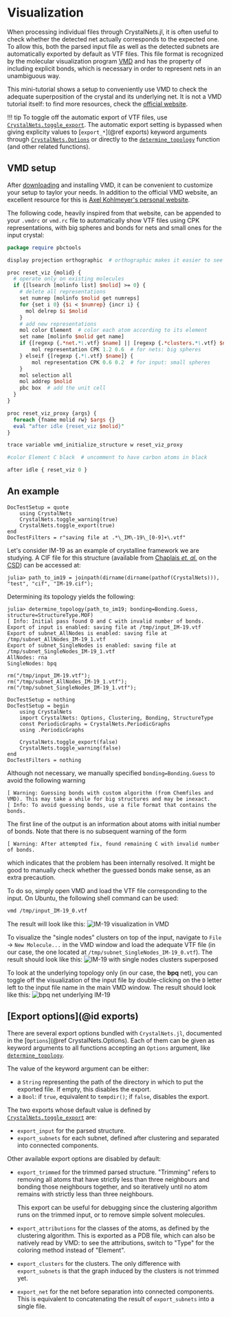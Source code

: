 # Visualization

When processing individual files through CrystalNets.jl, it is often useful to check
whether the detected net actually corresponds to the expected one. To allow this, both
the parsed input file as well as the detected subnets are automatically exported by default
as VTF files. This file format is recognized by the molecular visualization program
[VMD](https://www.ks.uiuc.edu/Research/vmd/) and has the property of including explicit
bonds, which is necessary in order to represent nets in an unambiguous way.

This mini-tutorial shows a setup to conveniently use VMD to check the adequate
superposition of the crystal and its underlying net. It is not a VMD tutorial itself: to
find more resources, check the [official website](https://www.ks.uiuc.edu/Research/vmd/).

!!! tip
    To toggle off the automatic export of VTF files, use [`CrystalNets.toggle_export`](@ref).
    The automatic export setting is bypassed when giving explicity values to [`export_*`](@ref exports)
    keyword arguments through [`CrystalNets.Options`](@ref) or directly to the
    [`determine_topology`](@ref) function (and other related functions).

## VMD setup

After [downloading](https://www.ks.uiuc.edu/Development/Download/download.cgi?PackageName=VMD)
and installing VMD, it can be convenient to customize your setup to taylor your needs.
In addition to the official VMD website, an excellent resource for this is
[Axel Kohlmeyer's personal website](https://sites.google.com/site/akohlmey/random-hacks/vmd-init-script).

The following code, heavily inspired from that website, can be appended to your `.vmdrc` or
`vmd.rc` file to automatically show VTF files using CPK representations, with big spheres
and bonds for nets and small ones for the input crystal:

```perl
package require pbctools

display projection orthographic  # orthographic makes it easier to see the symmetries

proc reset_viz {molid} {
  # operate only on existing molecules
  if {[lsearch [molinfo list] $molid] >= 0} {
    # delete all representations
    set numrep [molinfo $molid get numreps]
    for {set i 0} {$i < $numrep} {incr i} {
      mol delrep $i $molid
    }
    # add new representations
    mol color Element  # color each atom according to its element
    set name [molinfo $molid get name]
    if {[regexp {.*net.*\.vtf} $name] || [regexp {.*clusters.*\.vtf} $name]} {
        mol representation CPK 1.2 0.6  # for nets: big spheres
    } elseif {[regexp {.*\.vtf} $name]} {
        mol representation CPK 0.6 0.2  # for input: small spheres
    }
    mol selection all
    mol addrep $molid
    pbc box  # add the unit cell
  }
}

proc reset_viz_proxy {args} {
  foreach {fname molid rw} $args {}
  eval "after idle {reset_viz $molid}"
}

trace variable vmd_initialize_structure w reset_viz_proxy

#color Element C black  # uncomment to have carbon atoms in black

after idle { reset_viz 0 }
```

## An example

```@meta
DocTestSetup = quote
    using CrystalNets
    CrystalNets.toggle_warning(true)
    CrystalNets.toggle_export(true)
end
DocTestFilters = r"saving file at .*\_IM\-19\_[0-9]+\.vtf"
```

Let's consider IM-19 as an example of crystalline framework we are studying. A CIF file
for this structure (available from [Chaplais _et. al._](https://doi.org/10.1039/B822163D) on the [CSD](https://dx.doi.org/10.5517/ccry482)) can be accessed at:

```jldoctest viz
julia> path_to_im19 = joinpath(dirname(dirname(pathof(CrystalNets))), "test", "cif", "IM-19.cif");
```

Determining its topology yields the following:

```jldoctest viz
julia> determine_topology(path_to_im19; bonding=Bonding.Guess, structure=StructureType.MOF)
[ Info: Initial pass found O and C with invalid number of bonds.
Export of input is enabled: saving file at /tmp/input_IM-19.vtf
Export of subnet_AllNodes is enabled: saving file at /tmp/subnet_AllNodes_IM-19_1.vtf
Export of subnet_SingleNodes is enabled: saving file at /tmp/subnet_SingleNodes_IM-19_1.vtf
AllNodes: rna
SingleNodes: bpq
```

```@setup
rm("/tmp/input_IM-19.vtf");
rm("/tmp/subnet_AllNodes_IM-19_1.vtf");
rm("/tmp/subnet_SingleNodes_IM-19_1.vtf");
```

```@meta
DocTestSetup = nothing
DocTestSetup = begin
    using CrystalNets
    import CrystalNets: Options, Clustering, Bonding, StructureType
    const PeriodicGraphs = CrystalNets.PeriodicGraphs
    using .PeriodicGraphs

    CrystalNets.toggle_export(false)
    CrystalNets.toggle_warning(false)
end
DocTestFilters = nothing
```

Although not necessary, we manually specified `bonding=Bonding.Guess` to avoid the
following warning

```text
[ Warning: Guessing bonds with custom algorithm (from Chemfiles and VMD). This may take a while for big structures and may be inexact.
[ Info: To avoid guessing bonds, use a file format that contains the bonds.
```

The first line of the output is an information about atoms with initial number of bonds.
Note that there is no subsequent warning of the form

```text
[ Warning: After attempted fix, found remaining C with invalid number of bonds.
```

which indicates that the problem has been internally resolved. It might be good to
manually check whether the guessed bonds make sense, as an extra precaution.

To do so, simply open VMD and load the VTF file corresponding to the input. On Ubuntu,
the following shell command can be used:

```bash
vmd /tmp/input_IM-19_0.vtf
```

The result will look like this:
![IM-19 visualization in VMD](man/assets/input.jpg)

To visualize the "single nodes" clusters on top of the input, navigate to `File` ->
`New Molecule...` in the VMD window and load the adequate VTF file (in our case, the
one located at `/tmp/subnet_SingleNodes_IM-19_0.vtf`). The result should look like this:
![IM-19 with single nodes clusters superposed](man/assets/singlenodes.jpg)

To look at the underlying topology only (in our case, the **bpq** net), you can toggle
off the visualization of the input file by double-clicking on the `D` letter left to
the input file name in the main VMD window. The result should look like this:
![bpq net underlying IM-19](man/assets/singlenodesonly.jpg)

## [Export options](@id exports)

There are several export options bundled with `CrystalNets.jl`, documented in the
[`Options`](@ref CrystalNets.Options). Each of them can be given as keyword arguments
to all functions accepting an `Options` argument, like [`determine_topology`](@ref).

The value of the keyword argument can be either:

- a `String` representing the path of the directory in which to put the exported file.
  If empty, this disables the export.
- a `Bool`: if `true`, equivalent to `tempdir()`; if `false`, disables the export.

The two exports whose default value is defined by [`CrystalNets.toggle_export`](@ref)
are:

- `export_input` for the parsed structure.
- `export_subnets` for each subnet, defined after clustering and separated into
  connected components.

Other available export options are disabled by default:

- `export_trimmed` for the trimmed parsed structure. "Trimming" refers to removing all
  atoms that have strictly less than three neighbours and bonding those neighbours
  together, and so iteratively until no atom remains with strictly less than three
  neighbours.

  This export can be useful for debugging since the clustering algorithm runs on the
  trimmed input, or to remove simple solvent molecules.
- `export_attributions` for the classes of the atoms, as defined by the clustering
  algorithm. This is exported as a PDB file, which can also be natively read by VMD:
  to see the attributions, switch to "Type" for the coloring method instead of "Element".
- `export_clusters` for the clusters. The only difference with `export_subnets` is that the
  graph induced by the clusters is not trimmed yet.
- `export_net` for the net before separation into connected components. This is equivalent
  to concatenating the result of `export_subnets` into a single file.
